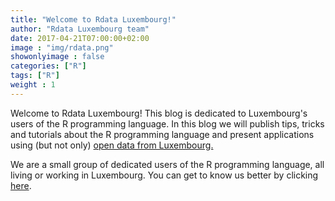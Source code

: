 ```yaml
---
title: "Welcome to Rdata Luxembourg!"
author: "Rdata Luxembourg team"
date: 2017-04-21T07:00:00+02:00
image : "img/rdata.png"
showonlyimage : false
categories: ["R"]
tags: ["R"]
weight : 1
---
```


Welcome to Rdata Luxembourg! This blog is dedicated to Luxembourg's users of the R programming language.
In this blog we will publish tips, tricks and tutorials about the R programming language and present
applications using (but not only) [open data from Luxembourg.](https://data.public.lu/en/)

We are a small group of dedicated users of the R programming language, all living or working in Luxembourg.
You can get to know us better by clicking [here](http://www.rdata.lu/about).